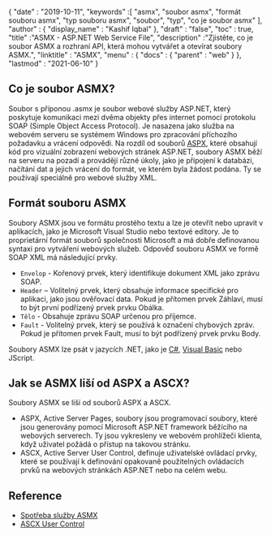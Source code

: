 {
  "date" : "2019-10-11",
  "keywords" :[ "asmx", "soubor asmx", "formát souboru asmx", "typ souboru asmx", "soubor", "typ", "co je soubor asmx" ],
  "author" : {
    "display_name" : "Kashif Iqbal"
},
  "draft" : "false",
  "toc" : true,
  "title" :"ASMX - ASP.NET Web Service File",
  "description" :"Zjistěte, co je soubor ASMX a rozhraní API, která mohou vytvářet a otevírat soubory ASMX.",
  "linktitle" : "ASMX",
  "menu" : {
    "docs" : {
      "parent" : "web"
}
},
  "lastmod" : "2021-06-10"
}

## Co je soubor ASMX?

Soubor s příponou .asmx je soubor webové služby ASP.NET, který poskytuje komunikaci mezi dvěma objekty přes internet pomocí protokolu SOAP (Simple Object Access Protocol). Je nasazena jako služba na webovém serveru se systémem Windows pro zpracování příchozího požadavku a vrácení odpovědi. Na rozdíl od souborů [ASPX](/cs/web/aspx/), které obsahují kód pro vizuální zobrazení webových stránek ASP.NET, soubory ASMX běží na serveru na pozadí a provádějí různé úkoly, jako je připojení k databázi, načítání dat a jejich vrácení do formát, ve kterém byla žádost podána. Ty se používají speciálně pro webové služby XML.

## Formát souboru ASMX

Soubory ASMX jsou ve formátu prostého textu a lze je otevřít nebo upravit v aplikacích, jako je Microsoft Visual Studio nebo textové editory. Je to proprietární formát souborů společnosti Microsoft a má dobře definovanou syntaxi pro vytváření webových služeb. Odpověď souboru ASMX ve formě SOAP XML má následující prvky.

* `Envelop` - Kořenový prvek, který identifikuje dokument XML jako zprávu SOAP.
* `Header` – Volitelný prvek, který obsahuje informace specifické pro aplikaci, jako jsou ověřovací data. Pokud je přítomen prvek Záhlaví, musí to být první podřízený prvek prvku Obálka.
* `Tělo` - Obsahuje zprávu SOAP určenou pro příjemce.
* `Fault` - Volitelný prvek, který se používá k označení chybových zpráv. Pokud je přítomen prvek Fault, musí to být podřízený prvek prvku Body.

Soubory ASMX lze psát v jazycích .NET, jako je [C#](/cs/programming/cs/), [Visual Basic](/cs/programming/vb/) nebo JScript.

## Jak se ASMX liší od ASPX a ASCX?

Soubory ASMX se liší od souborů ASPX a ASCX.

* ASPX, Active Server Pages, soubory jsou programovací soubory, které jsou generovány pomocí Microsoft ASP.NET framework běžícího na webových serverech. Ty jsou vykresleny ve webovém prohlížeči klienta, když uživatel požádá o přístup na takovou stránku.
* ASCX, Active Server User Control, definuje uživatelské ovládací prvky, které se používají k definování opakovaně použitelných ovládacích prvků na webových stránkách ASP.NET nebo na celém webu.

## Reference

* [Spotřeba služby ASMX](https://docs.microsoft.com/en-us/xamarin/xamarin-forms/data-cloud/web-services/asmx)
* [ASCX User Control](https://beansoftware.com/ASP.NET-Tutorials/User-Control.aspx)

